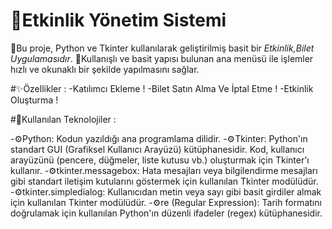 # 🧠Etkinlik Yönetim Sistemi 
 📜Bu proje, Python ve Tkinter kullanılarak geliştirilmiş basit bir *Etkinlik,Bilet Uygulamasıdır*.
 💪Kullanışlı ve basit yapısı bulunan ana menüsü ile işlemler hızlı ve okunaklı bir şekilde yapılmasını sağlar. 


 #✨Özellikler : 
 -Katılımcı Ekleme !
 -Bilet Satın Alma Ve İptal Etme !
 -Etkinlik Oluşturma !


 #🎉Kullanılan Teknolojiler : 

-⚙Python: Kodun yazıldığı ana programlama dilidir.
-⚙Tkinter: Python'ın standart GUI (Grafiksel Kullanıcı Arayüzü) kütüphanesidir. Kod, kullanıcı arayüzünü (pencere, düğmeler, liste kutusu vb.) oluşturmak için Tkinter'ı kullanır.
-⚙tkinter.messagebox: Hata mesajları veya bilgilendirme mesajları gibi standart iletişim kutularını göstermek için kullanılan Tkinter modülüdür.
-⚙tkinter.simpledialog: Kullanıcıdan metin veya sayı gibi basit girdiler almak için kullanılan Tkinter modülüdür.
-⚙re (Regular Expression): Tarih formatını doğrulamak için kullanılan Python'ın düzenli ifadeler (regex) kütüphanesidir.
 
